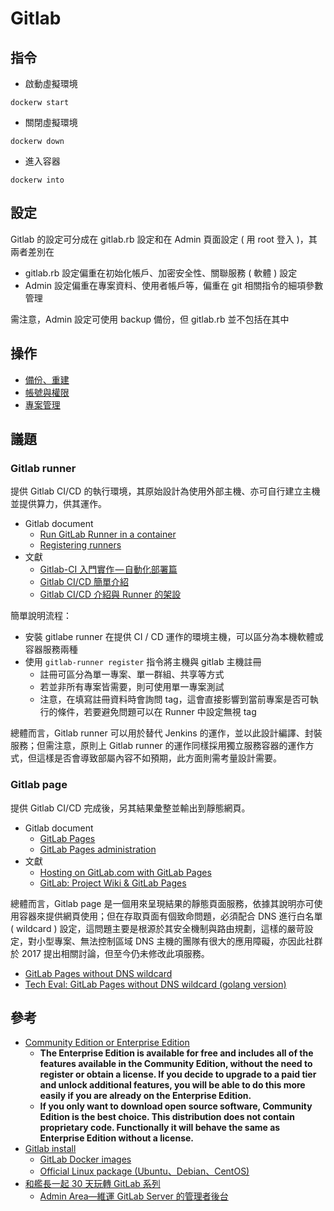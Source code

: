 # Gitlab


## 指令

+ 啟動虛擬環境
```
dockerw start
```

+ 關閉虛擬環境
```
dockerw down
```

+ 進入容器
```
dockerw into
```

## 設定

Gitlab 的設定可分成在 gitlab.rb 設定和在 Admin 頁面設定 ( 用 root 登入 )，其兩者差別在

+ gitlab.rb 設定偏重在初始化帳戶、加密安全性、關聯服務 ( 軟體 ) 設定
+ Admin 設定偏重在專案資料、使用者帳戶等，偏重在 git 相關指令的細項參數管理

需注意，Admin 設定可使用 backup 備份，但 gitlab.rb 並不包括在其中

## 操作

+ [備份、重建](https://docs.gitlab.com/ee/raketasks/backup_restore.html)
+ [帳號與權限](./shell/readme.md)
+ [專案管理](./shell/readme.md)

## 議題

### Gitlab runner

提供 Gitlab CI/CD 的執行環境，其原始設計為使用外部主機、亦可自行建立主機並提供算力，供其運作。

+ Gitlab document
    - [Run GitLab Runner in a container](https://docs.gitlab.com/runner/install/docker.html)
    - [Registering runners](https://docs.gitlab.com/runner/register/index.html#docker)
+ 文獻
    - [Gitlab-CI 入門實作 — 自動化部署篇](https://medium.com/nick-%E5%B7%A5%E7%A8%8B%E5%B8%AB%E5%AD%B8%E7%BF%92%E8%A8%98/%E6%95%99%E5%AD%B8-gitlab-ci-%E5%85%A5%E9%96%80%E5%AF%A6%E4%BD%9C-%E8%87%AA%E5%8B%95%E5%8C%96%E9%83%A8%E7%BD%B2%E7%AF%87-ci-cd-%E7%B3%BB%E5%88%97%E5%88%86%E4%BA%AB%E6%96%87-cbb5100a73d4)
    - [Gitlab CI/CD 簡單介紹](https://kheresy.wordpress.com/2019/02/13/gitlab-ci-cd/)
    - [Gitlab CI/CD 介紹與 Runner 的架設](https://sean22492249.medium.com/gitlab-ci-cd-%E4%BB%8B%E7%B4%B9%E8%88%87-runner-%E7%9A%84%E6%9E%B6%E8%A8%AD-afdbde9f22aa)


簡單說明流程：

+ 安裝 gitlabe runner 在提供 CI / CD 運作的環境主機，可以區分為本機軟體或容器服務兩種
+ 使用 ```gitlab-runner register``` 指令將主機與 gitlab 主機註冊
    - 註冊可區分為單一專案、單一群組、共享等方式
    - 若並非所有專案皆需要，則可使用單一專案測試
    - 注意，在填寫註冊資料時會詢問 tag，這會直接影響到當前專案是否可執行的條件，若要避免問題可以在 Runner 中設定無視 tag

總體而言，Gitlab runner 可以用於替代 Jenkins 的運作，並以此設計編譯、封裝服務；但需注意，原則上 Gitlab runner 的運作同樣採用獨立服務容器的運作方式，但這樣是否會導致部屬內容不如預期，此方面則需考量設計需要。

### Gitlab page

提供 Gitlab CI/CD 完成後，另其結果彙整並輸出到靜態網頁。

+ Gitlab document
    - [GitLab Pages](https://docs.gitlab.com/ce/user/project/pages/)
    - [GitLab Pages administration](https://docs.gitlab.com/ee/administration/pages/index.html)
+ 文獻
    - [Hosting on GitLab.com with GitLab Pages](https://about.gitlab.com/blog/2016/04/07/gitlab-pages-setup/)
    - [GitLab: Project Wiki & GitLab Pages](https://ithelp.ithome.com.tw/articles/10223232)

總體而言，Gitlab page 是一個用來呈現結果的靜態頁面服務，依據其說明亦可使用容器來提供網頁使用；但在存取頁面有個致命問題，必須配合 DNS 進行白名單 ( wildcard ) 設定，這問題主要是根源於其安全機制與路由規劃，這樣的嚴苛設定，對小型專案、無法控制區域 DNS 主機的團隊有很大的應用障礙，亦因此社群於 2017 提出相關討論，但至今仍未修改此項服務。

+ [GitLab Pages without DNS wildcard](https://gitlab.com/gitlab-org/gitlab-foss/-/issues/29963)
+ [Tech Eval: GitLab Pages without DNS wildcard (golang version)](https://gitlab.com/gitlab-org/gitlab/-/issues/29841)

## 參考

+ [Community Edition or Enterprise Edition](https://about.gitlab.com/install/ce-or-ee/)
    - **The Enterprise Edition is available for free and includes all of the features available in the Community Edition, without the need to register or obtain a license. If you decide to upgrade to a paid tier and unlock additional features, you will be able to do this more easily if you are already on the Enterprise Edition.**
    - **If you only want to download open source software, Community Edition is the best choice. This distribution does not contain proprietary code. Functionally it will behave the same as Enterprise Edition without a license.**
+ [Gitlab install](https://docs.gitlab.com/omnibus/installation/)
    - [GitLab Docker images](https://docs.gitlab.com/omnibus/docker/)
    - [Official Linux package (Ubuntu、Debian、CentOS)](https://about.gitlab.com/install/#ubuntu)
+ [和艦長一起 30 天玩轉 GitLab 系列](https://ithelp.ithome.com.tw/m/users/20120986/ironman/2733?sc=iThelpR)
    - [Admin Area—維運 GitLab Server 的管理者後台](https://ithelp.ithome.com.tw/m/articles/10215637)
